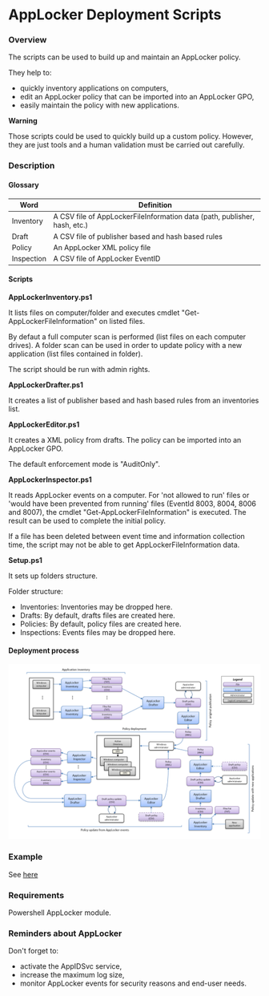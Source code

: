 # AppLocker Deployment Scripts

### Overview

The scripts can be used to build up and maintain an AppLocker policy.

They help to:
* quickly inventory applications on computers,
* edit an AppLocker policy that can be imported into an AppLocker GPO,
* easily maintain the policy with new applications.

**Warning**

Those scripts could be used to quickly build up a custom policy. However, they are just tools and a human validation must be carried out carefully.

### Description

#### Glossary

| Word       | Definition                                                                                           |
|------------|------------------------------------------------------------------------------------------------------|
| Inventory  | A CSV file of AppLockerFileInformation data (path, publisher, hash, etc.)                            |
| Draft      | A CSV file of publisher based and hash based rules                                                   |
| Policy     | An AppLocker XML policy file                                                                         |
| Inspection | A CSV file of AppLocker EventID                                                                      |


#### Scripts

**AppLockerInventory.ps1** 

It lists files on computer/folder and executes cmdlet "Get-AppLockerFileInformation" on listed files. 

By defaut a full computer scan is performed (list files on each computer drives). A folder scan can be used in order to update policy with a new application (list files contained in folder).

The script should be run with admin rights.


**AppLockerDrafter.ps1**

It creates a list of publisher based and hash based rules from an inventories list.


**AppLockerEditor.ps1**

It creates a XML policy from drafts. The policy can be imported into an AppLocker GPO.

The default enforcement mode is "AuditOnly".


**AppLockerInspector.ps1**

It reads AppLocker events on a computer. For 'not allowed to run' files or 'would have been prevented from running' files (EventId 8003, 8004, 8006 and 8007), the cmdlet "Get-AppLockerFileInformation" is executed. The result can be used to complete the initial policy.

If a file has been deleted between event time and information collection time, the script may not be able to get AppLockerFileInformation data.


**Setup.ps1**

It sets up folders structure.

Folder structure:
* Inventories: Inventories may be dropped here.
* Drafts: By default, drafts files are created here.
* Policies: By default, policy files are created here.
* Inspections: Events files may be dropped here.


#### Deployment process

![Alt text](doc/applocker-deployment-process.png "Applocker Deployment Process")


### Example

See [here](EXAMPLE.md "Example")

### Requirements

Powershell AppLocker module.


### Reminders about AppLocker

Don't forget to:
* activate the AppIDSvc service,
* increase the maximum log size,
* monitor AppLocker events for security reasons and end-user needs.


